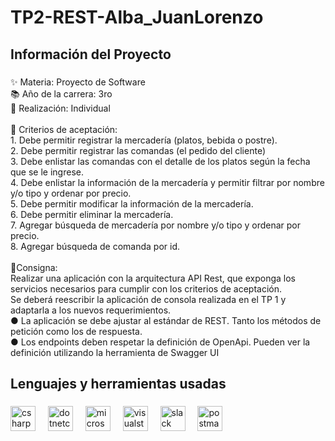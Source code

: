 <h1 align="left">TP2-REST-Alba_JuanLorenzo</h1>

###

<h2 align="left">Información del Proyecto</h2>

###

<p align="left">✨ Materia: Proyecto de Software<br>📚 Año de la carrera: 3ro<br>🎯 Realización: Individual<br><br>🎲 Criterios de aceptación:<br>1. Debe permitir registrar la mercadería (platos, bebida o postre).<br>2. Debe permitir registrar las comandas (el pedido del cliente)<br>3. Debe enlistar las comandas con el detalle de los platos según la fecha que se le ingrese.<br>4. Debe enlistar la información de la mercadería y permitir filtrar por nombre y/o tipo y ordenar por precio.<br>5. Debe permitir modificar la información de la mercadería.<br>6. Debe permitir eliminar la mercadería.<br>7. Agregar búsqueda de mercadería por nombre y/o tipo y ordenar por precio.<br>8. Agregar búsqueda de comanda por id.<br><br>📌Consigna:<br>Realizar una aplicación con la arquitectura API Rest, que exponga los servicios necesarios para cumplir con los criterios de aceptación.<br>Se deberá reescribir la aplicación de consola realizada en el TP 1 y adaptarla a los nuevos requerimientos.<br>● La aplicación se debe ajustar al estándar de REST. Tanto los métodos de petición como los de respuesta.<br>● Los endpoints deben respetar la definición de OpenApi. Pueden ver la definición utilizando la herramienta de Swagger UI</p>

###

<h2 align="left">Lenguajes y herramientas usadas</h2>

###

<div align="left">
  <img src="https://cdn.jsdelivr.net/gh/devicons/devicon/icons/csharp/csharp-original.svg" height="40" alt="csharp logo"  />
  <img width="12" />
  <img src="https://cdn.jsdelivr.net/gh/devicons/devicon/icons/dotnetcore/dotnetcore-original.svg" height="40" alt="dotnetcore logo"  />
  <img width="12" />
  <img src="https://cdn.simpleicons.org/microsoftsqlserver/CC2927" height="40" alt="microsoftsqlserver logo"  />
  <img width="12" />
  <img src="https://cdn.simpleicons.org/visualstudio/5C2D91" height="40" alt="visualstudio logo"  />
  <img width="12" />
  <img src="https://cdn.jsdelivr.net/gh/devicons/devicon/icons/slack/slack-original.svg" height="40" alt="slack logo"  />
  <img width="12" />
  <img src="https://skillicons.dev/icons?i=postman" height="40" alt="postman logo"  />
</div>

###
